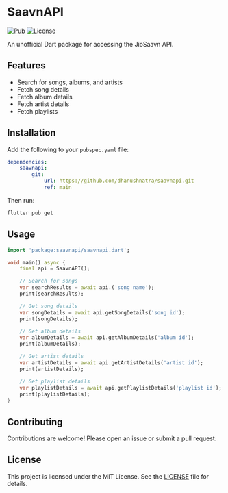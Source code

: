 # SaavnAPI

[![Pub](https://img.shields.io/pub/v/jiosaavn.svg)](https://pub.dev/packages/jiosaavn)
[![License](https://img.shields.io/badge/license-MIT-blue.svg)](https://github.com/your-username/jiosaavn/blob/main/LICENSE)

An unofficial Dart package for accessing the JioSaavn API.

## Features

- Search for songs, albums, and artists
- Fetch song details
- Fetch album details
- Fetch artist details
- Fetch playlists

## Installation

Add the following to your `pubspec.yaml` file:

```yaml
dependencies:
    saavnapi: 
        git:
            url: https://github.com/dhanushnatra/saavnapi.git
            ref: main
```

Then run:

```sh
flutter pub get
```

## Usage

```dart
import 'package:saavnapi/saavnapi.dart';

void main() async {
    final api = SaavnAPI();

    // Search for songs
    var searchResults = await api.('song name');
    print(searchResults);

    // Get song details
    var songDetails = await api.getSongDetails('song id');
    print(songDetails);

    // Get album details
    var albumDetails = await api.getAlbumDetails('album id');
    print(albumDetails);

    // Get artist details
    var artistDetails = await api.getArtistDetails('artist id');
    print(artistDetails);

    // Get playlist details
    var playlistDetails = await api.getPlaylistDetails('playlist id');
    print(playlistDetails);
}
```

## Contributing

Contributions are welcome! Please open an issue or submit a pull request.

## License

This project is licensed under the MIT License. See the [LICENSE](LICENSE) file for details.